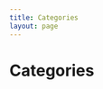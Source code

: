 ```yaml
---
title: Categories
layout: page
---
```


<script setup>
    import Category from './.vitepress/theme/pages/Category.vue';
</script>

<div class="hero">
    <h1>Categories</h1>
    <Category />
</div>

<style module>

</style>
